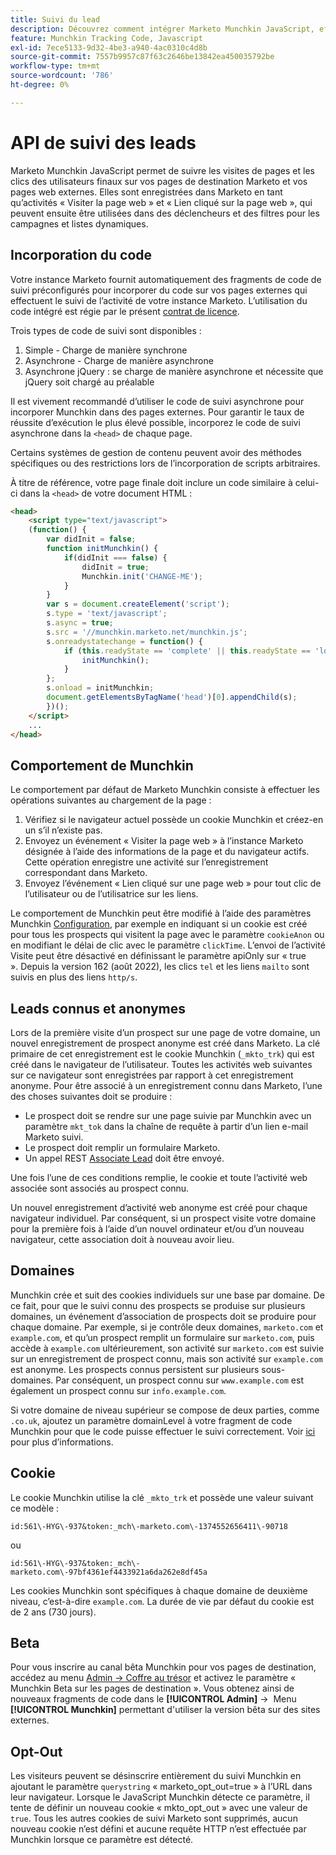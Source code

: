 ```yaml
---
title: Suivi du lead
description: Découvrez comment intégrer Marketo Munchkin JavaScript, effectuer le suivi des visites et des clics, gérer les prospects connus ou anonymes, les cookies interdomaines et le processus d’opt-out des campagnes intelligentes.
feature: Munchkin Tracking Code, Javascript
exl-id: 7ece5133-9d32-4be3-a940-4ac0310c4d8b
source-git-commit: 7557b9957c87f63c2646be13842ea450035792be
workflow-type: tm+mt
source-wordcount: '786'
ht-degree: 0%

---
```


# API de suivi des leads

Marketo Munchkin JavaScript permet de suivre les visites de pages et les clics des utilisateurs finaux sur vos pages de destination Marketo et vos pages web externes. Elles sont enregistrées dans Marketo en tant qu’activités « Visiter la page web » et « Lien cliqué sur la page web », qui peuvent ensuite être utilisées dans des déclencheurs et des filtres pour les campagnes et listes dynamiques.

## Incorporation du code

Votre instance Marketo fournit automatiquement des fragments de code de suivi préconfigurés pour incorporer du code sur vos pages externes qui effectuent le suivi de l’activité de votre instance Marketo. L’utilisation du code intégré est régie par le présent [contrat de licence](../munchkin-license.pdf).

Trois types de code de suivi sont disponibles :

1. Simple - Charge de manière synchrone
1. Asynchrone - Charge de manière asynchrone
1. Asynchrone jQuery : se charge de manière asynchrone et nécessite que jQuery soit chargé au préalable

Il est vivement recommandé d’utiliser le code de suivi asynchrone pour incorporer Munchkin dans des pages externes. Pour garantir le taux de réussite d’exécution le plus élevé possible, incorporez le code de suivi asynchrone dans la `<head>` de chaque page.

Certains systèmes de gestion de contenu peuvent avoir des méthodes spécifiques ou des restrictions lors de l’incorporation de scripts arbitraires.

À titre de référence, votre page finale doit inclure un code similaire à celui-ci dans la `<head>` de votre document HTML :

```html
<head>
    <script type="text/javascript">
    (function() {
        var didInit = false;
        function initMunchkin() {
            if(didInit === false) {
                didInit = true;
                Munchkin.init('CHANGE-ME');
            }
        }
        var s = document.createElement('script');
        s.type = 'text/javascript';
        s.async = true;
        s.src = '//munchkin.marketo.net/munchkin.js';
        s.onreadystatechange = function() {
            if (this.readyState == 'complete' || this.readyState == 'loaded') {
                initMunchkin();
            }
        };
        s.onload = initMunchkin;
        document.getElementsByTagName('head')[0].appendChild(s);
        })();
    </script>
    ...
</head>
```

## Comportement de Munchkin

Le comportement par défaut de Marketo Munchkin consiste à effectuer les opérations suivantes au chargement de la page :

1. Vérifiez si le navigateur actuel possède un cookie Munchkin et créez-en un s’il n’existe pas.
1. Envoyez un événement « Visiter la page web » à l’instance Marketo désignée à l’aide des informations de la page et du navigateur actifs. Cette opération enregistre une activité sur l’enregistrement correspondant dans Marketo.
1. Envoyez l’événement « Lien cliqué sur une page web » pour tout clic de l’utilisateur ou de l’utilisatrice sur les liens.

Le comportement de Munchkin peut être modifié à l’aide des paramètres Munchkin [Configuration](configuration.md), par exemple en indiquant si un cookie est créé pour tous les prospects qui visitent la page avec le paramètre `cookieAnon` ou en modifiant le délai de clic avec le paramètre `clickTime`. L’envoi de l’activité Visite peut être désactivé en définissant le paramètre apiOnly sur « true ». Depuis la version 162 (août 2022), les clics `tel` et les liens `mailto` sont suivis en plus des liens `http/s`.

## Leads connus et anonymes

Lors de la première visite d’un prospect sur une page de votre domaine, un nouvel enregistrement de prospect anonyme est créé dans Marketo. La clé primaire de cet enregistrement est le cookie Munchkin (`_mkto_trk`) qui est créé dans le navigateur de l’utilisateur. Toutes les activités web suivantes sur ce navigateur sont enregistrées par rapport à cet enregistrement anonyme. Pour être associé à un enregistrement connu dans Marketo, l’une des choses suivantes doit se produire :

- Le prospect doit se rendre sur une page suivie par Munchkin avec un paramètre `mkt_tok` dans la chaîne de requête à partir d’un lien e-mail Marketo suivi.
- Le prospect doit remplir un formulaire Marketo.
- Un appel REST [Associate Lead](https://developer.adobe.com/marketo-apis/api/mapi/#tag/Leads/operation/associateLeadUsingPOST) doit être envoyé.

Une fois l’une de ces conditions remplie, le cookie et toute l’activité web associée sont associés au prospect connu.

Un nouvel enregistrement d’activité web anonyme est créé pour chaque navigateur individuel. Par conséquent, si un prospect visite votre domaine pour la première fois à l’aide d’un nouvel ordinateur et/ou d’un nouveau navigateur, cette association doit à nouveau avoir lieu.

## Domaines

Munchkin crée et suit des cookies individuels sur une base par domaine. De ce fait, pour que le suivi connu des prospects se produise sur plusieurs domaines, un événement d’association de prospects doit se produire pour chaque domaine. Par exemple, si je contrôle deux domaines, `marketo.com` et `example.com`, et qu’un prospect remplit un formulaire sur `marketo.com`, puis accède à `example.com` ultérieurement, son activité sur `marketo.com` est suivie sur un enregistrement de prospect connu, mais son activité sur `example.com` est anonyme. Les prospects connus persistent sur plusieurs sous-domaines. Par conséquent, un prospect connu sur `www.example.com` est également un prospect connu sur `info.example.com`.

Si votre domaine de niveau supérieur se compose de deux parties, comme `.co.uk`, ajoutez un paramètre domainLevel à votre fragment de code Munchkin pour que le code puisse effectuer le suivi correctement. Voir [ici](configuration.md#domainlevel) pour plus d’informations.

## Cookie

Le cookie Munchkin utilise la clé `_mkto_trk` et possède une valeur suivant ce modèle :

`id:561\-HYG\-937&token:_mch\-marketo.com\-1374552656411\-90718`

ou

`id:561\-HYG\-937&token:_mch\-marketo.com\-97bf4361ef4433921a6da262e8df45a`

Les cookies Munchkin sont spécifiques à chaque domaine de deuxième niveau, c’est-à-dire `example.com`. La durée de vie par défaut du cookie est de 2 ans (730 jours).

## Beta

Pour vous inscrire au canal bêta Munchkin pour vos pages de destination, accédez au menu [Admin -> Coffre au trésor](https://experienceleague.adobe.com/fr/docs/marketo/using/product-docs/administration/settings/enable-or-disable-treasure-chest-features) et activez le paramètre « Munchkin Beta sur les pages de destination ». Vous obtenez ainsi de nouveaux fragments de code dans le **[!UICONTROL Admin]** ->  Menu **[!UICONTROL Munchkin]** permettant d&#39;utiliser la version bêta sur des sites externes.

## Opt-Out

Les visiteurs peuvent se désinscrire entièrement du suivi Munchkin en ajoutant le paramètre `querystring` « marketo_opt_out=true » à l’URL dans leur navigateur. Lorsque le JavaScript Munchkin détecte ce paramètre, il tente de définir un nouveau cookie « mkto_opt_out » avec une valeur de `true`. Tous les autres cookies de suivi Marketo sont supprimés, aucun nouveau cookie n’est défini et aucune requête HTTP n’est effectuée par Munchkin lorsque ce paramètre est détecté.
